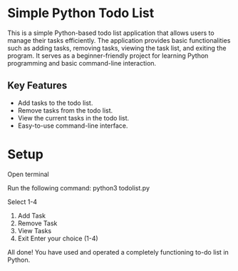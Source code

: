 # Simple Python Todo List

This is a simple Python-based todo list application that allows users to manage their tasks efficiently. The application provides basic functionalities such as adding tasks, removing tasks, viewing the task list, and exiting the program. It serves as a beginner-friendly project for learning Python programming and basic command-line interaction.

## Key Features

- Add tasks to the todo list.
- Remove tasks from the todo list.
- View the current tasks in the todo list.
- Easy-to-use command-line interface.

# Setup

Open terminal

Run the following command:
python3 todolist.py

Select 1-4
  1. Add Task
  2. Remove Task
  3. View Tasks
  4. Exit
Enter your choice (1-4)

All done! You have used and operated a completely functioning to-do list in Python. 
